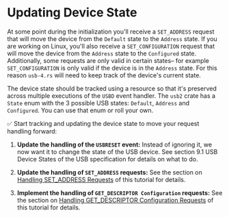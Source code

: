 # Updating Device State

At some point during the initialization you'll receive a `SET_ADDRESS` request that will move the device from the `Default` state to the `Address` state. If you are working on Linux, you'll also receive a `SET_CONFIGURATION` request that will move the device from the `Address` state to the `Configured` state. Additionally, some requests are only valid in certain states– for example `SET_CONFIGURATION` is only valid if the device is in the `Address` state. For this reason `usb-4.rs` will need to keep track of the device's current state.

The device state should be tracked using a resource so that it's preserved across multiple executions of the `USBD` event handler. The `usb2` crate has a `State` enum with the 3 possible USB states: `Default`, `Address` and `Configured`. You can use that enum or roll your own.

✅ Start tracking and updating the device state to move your request handling forward:

1. **Update the handling of the `USBRESET` event:** Instead of ignoring it, we now want it to change the state of the USB device. See section 9.1 USB Device States of the USB specification for details on what to do.

2. **Update the handling of `SET_ADDRESS` requests:** See the section on [Handling SET_ADDRESS Requests](./set-address.md#handling-set_address-requests) of this tutorial for details.

3. **Implement the handling of `GET_DESCRIPTOR Configuration` requests:** See the section on [Handling GET_DESCRIPTOR Configuration Requests](./get-descriptor-config.md#handling-get_descriptor-configuration-requests) of this tutorial for details.
